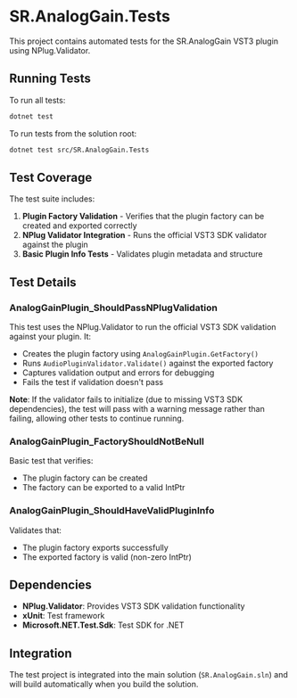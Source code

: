 # SR.AnalogGain.Tests

This project contains automated tests for the SR.AnalogGain VST3 plugin using NPlug.Validator.

## Running Tests

To run all tests:
```bash
dotnet test
```

To run tests from the solution root:
```bash
dotnet test src/SR.AnalogGain.Tests
```

## Test Coverage

The test suite includes:

1. **Plugin Factory Validation** - Verifies that the plugin factory can be created and exported correctly
2. **NPlug Validator Integration** - Runs the official VST3 SDK validator against the plugin
3. **Basic Plugin Info Tests** - Validates plugin metadata and structure

## Test Details

### AnalogGainPlugin_ShouldPassNPlugValidation
This test uses the NPlug.Validator to run the official VST3 SDK validation against your plugin. It:
- Creates the plugin factory using `AnalogGainPlugin.GetFactory()`
- Runs `AudioPluginValidator.Validate()` against the exported factory
- Captures validation output and errors for debugging
- Fails the test if validation doesn't pass

**Note**: If the validator fails to initialize (due to missing VST3 SDK dependencies), the test will pass with a warning message rather than failing, allowing other tests to continue running.

### AnalogGainPlugin_FactoryShouldNotBeNull
Basic test that verifies:
- The plugin factory can be created
- The factory can be exported to a valid IntPtr

### AnalogGainPlugin_ShouldHaveValidPluginInfo
Validates that:
- The plugin factory exports successfully
- The exported factory is valid (non-zero IntPtr)

## Dependencies

- **NPlug.Validator**: Provides VST3 SDK validation functionality
- **xUnit**: Test framework
- **Microsoft.NET.Test.Sdk**: Test SDK for .NET

## Integration

The test project is integrated into the main solution (`SR.AnalogGain.sln`) and will build automatically when you build the solution.

